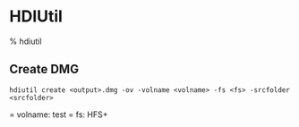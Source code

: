 # HDIUtil
% hdiutil

## Create DMG

```
hdiutil create <output>.dmg -ov -volname <volname> -fs <fs> -srcfolder <srcfolder>
```

= volname: test
= fs: HFS+
